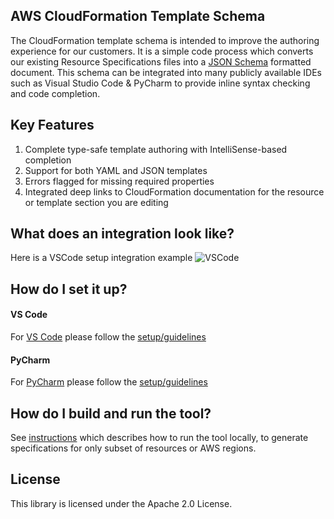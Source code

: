 ## AWS CloudFormation Template Schema

The CloudFormation template schema is intended to improve the authoring experience for our customers. 
It is a simple code process which converts our existing Resource Specifications files into a 
[JSON Schema](https://json-schema.org) formatted document. This schema can be integrated into many publicly available IDEs 
such as Visual Studio Code & PyCharm to provide inline syntax checking and code completion.

## Key Features 

1. Complete type-safe template authoring with IntelliSense-based completion
1. Support for both YAML and JSON templates
1. Errors flagged for missing required properties
1. Integrated deep links to CloudFormation documentation for the resource or template section you are editing

## What does an integration look like?

Here is a VSCode setup integration example
![VSCode](docs/images/VSCode.gif)

## How do I set it up?

#### VS Code

For [VS Code](https://code.visualstudio.com/) please follow the [setup/guidelines](docs/vscode/instructions.md)

#### PyCharm

For [PyCharm](https://www.jetbrains.com/pycharm/) please follow the [setup/guidelines](docs/pycharm/instructions.md)


## How do I build and run the tool?

See [instructions](docs/tool/instructions.md) which describes how to run the tool locally, to generate specifications for only subset of resources or AWS regions.


## License

This library is licensed under the Apache 2.0 License. 

